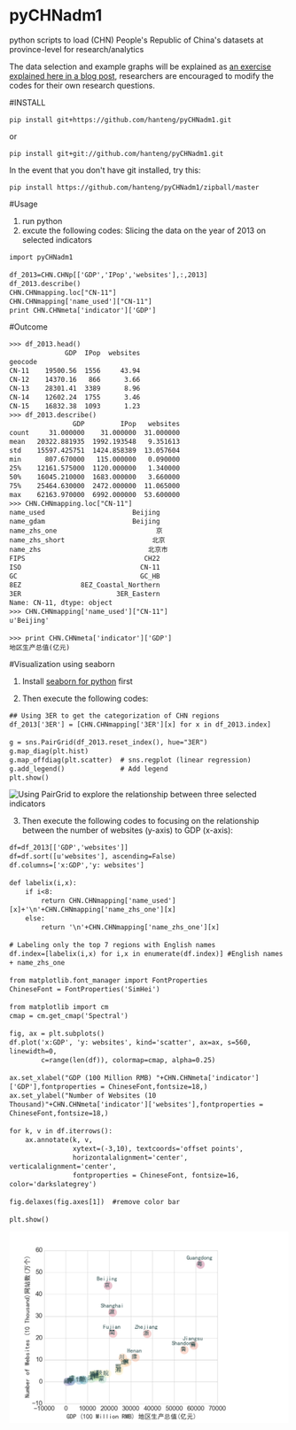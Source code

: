pyCHNadm1
=============

python scripts to load (CHN) People's Republic of China's datasets at province-level for research/analytics

The data selection and example graphs will be explained as [an exercise explained here in a blog post](http://people.oii.ox.ac.uk/hanteng/to.be.determined), researchers are encouraged to modify the codes for their own research questions.


#INSTALL

	pip install git+https://github.com/hanteng/pyCHNadm1.git

or

	pip install git+git://github.com/hanteng/pyCHNadm1.git


In the event that you don't have git installed, try this:

	pip install https://github.com/hanteng/pyCHNadm1/zipball/master


#Usage
1. run python
2. excute the following codes: Slicing the data on the year of 2013 on selected indicators
```
import pyCHNadm1

df_2013=CHN.CHNp[['GDP','IPop','websites'],:,2013]
df_2013.describe()
CHN.CHNmapping.loc["CN-11"]
CHN.CHNmapping['name_used']["CN-11"]
print CHN.CHNmeta['indicator']['GDP']

```

#Outcome
```
>>> df_2013.head()
              GDP  IPop  websites
geocode                          
CN-11    19500.56  1556     43.94
CN-12    14370.16   866      3.66
CN-13    28301.41  3389      8.96
CN-14    12602.24  1755      3.46
CN-15    16832.38  1093      1.23
>>> df_2013.describe()
                GDP         IPop   websites
count     31.000000    31.000000  31.000000
mean   20322.881935  1992.193548   9.351613
std    15597.425751  1424.858389  13.057604
min      807.670000   115.000000   0.090000
25%    12161.575000  1120.000000   1.340000
50%    16045.210000  1683.000000   3.660000
75%    25464.630000  2472.000000  11.065000
max    62163.970000  6992.000000  53.600000
>>> CHN.CHNmapping.loc["CN-11"]
name_used                      Beijing
name_gdam                      Beijing
name_zhs_one                         京
name_zhs_short                      北京
name_zhs                           北京市
FIPS                              CH22
ISO                              CN-11
GC                               GC_HB
8EZ               8EZ_Coastal_Northern
3ER                        3ER_Eastern
Name: CN-11, dtype: object
>>> CHN.CHNmapping['name_used']["CN-11"]
u'Beijing'

>>> print CHN.CHNmeta['indicator']['GDP']
地区生产总值(亿元)
```

#Visualization using seaborn
1. Install [seaborn for python](http://stanford.edu/~mwaskom/software/seaborn/) first

2. Then execute the following codes:

```
## Using 3ER to get the categorization of CHN regions
df_2013['3ER'] = [CHN.CHNmapping['3ER'][x] for x in df_2013.index]

g = sns.PairGrid(df_2013.reset_index(), hue="3ER")
g.map_diag(plt.hist)
g.map_offdiag(plt.scatter)  # sns.regplot (linear regression)
g.add_legend()              # Add legend
plt.show()

```
![Using PairGrid to explore the relationship between three selected indicators](https://raw.githubusercontent.com/hanteng/pyCHNadm1/master/pyCHNadm1/CHN_PairGrid_GDP_IPop_websites.png)

3. Then execute the following codes to focusing on the relationship between the number of websites (y-axis) to GDP (x-axis):

```
df=df_2013[['GDP','websites']]
df=df.sort([u'websites'], ascending=False)
df.columns=['x:GDP','y: websites']

def labelix(i,x):
    if i<8:
        return CHN.CHNmapping['name_used'][x]+'\n'+CHN.CHNmapping['name_zhs_one'][x]
    else:
        return '\n'+CHN.CHNmapping['name_zhs_one'][x]

# Labeling only the top 7 regions with English names
df.index=[labelix(i,x) for i,x in enumerate(df.index)] #English names + name_zhs_one

from matplotlib.font_manager import FontProperties
ChineseFont = FontProperties('SimHei')

from matplotlib import cm
cmap = cm.get_cmap('Spectral')

fig, ax = plt.subplots()
df.plot('x:GDP', 'y: websites', kind='scatter', ax=ax, s=560, linewidth=0, 
        c=range(len(df)), colormap=cmap, alpha=0.25)

ax.set_xlabel("GDP (100 Million RMB) "+CHN.CHNmeta['indicator']['GDP'],fontproperties = ChineseFont,fontsize=18,)
ax.set_ylabel("Number of Websites (10 Thousand)"+CHN.CHNmeta['indicator']['websites'],fontproperties = ChineseFont,fontsize=18,)

for k, v in df.iterrows():
    ax.annotate(k, v,
                xytext=(-3,10), textcoords='offset points',
                horizontalalignment='center', verticalalignment='center',
                fontproperties = ChineseFont, fontsize=16, color='darkslategrey')

fig.delaxes(fig.axes[1])  #remove color bar

plt.show()

```
![Using X-Y scatter plot to explore the relationship between the number of Websites and the size of Economy](CHN_Websites_GDP.png)


